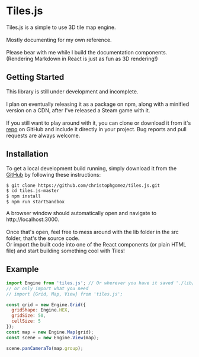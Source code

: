 # Tiles.js

<div class='description'>
Tiles.js is a simple to use 3D tile map engine.<br><br>
Mostly documenting for my own reference.<br><br>
Please bear with me while I build the documentation components.<br>(Rendering Markdown in React is just as fun as 3D rendering!)
</div>

## Getting Started

<div class='description'>
This library is still under development and incomplete.<br/><br/>
I plan on eventually releasing it as a package on npm, along with a minified version on a CDN, after I've released a Steam game with it.<br/><br>
If you still want to play around with it, you can clone or download it from it's <a href='https://github.com/christophgomez/tiles.js' target="_blank" rel="nofollow noopener noreferrer">repo</a> on GitHub and include it directly in your project. Bug reports and pull requests are always welcome. 
</div>

## Installation

<div class='description'>
To get a local development build running, simply download it from the <a href='https://github.com/christophgomez/tiles.js' target="_blank" rel="nofollow noopener noreferrer">GitHub</a> by following these instructions:
</div>

```bash
$ git clone https://github.com/christophgomez/tiles.js.git
$ cd tiles.js-master
$ npm install
$ npm run startSandbox
```

<div class='description'>
A browser window should automatically open and navigate to http://localhost:3000.<br><br>
Once that's open, feel free to mess around with the lib folder in the src folder, that's the source code.<br>
Or import the built code into one of the React components (or plain HTML file) and start building something cool with Tiles!
</div>

## Example

```javascript
import Engine from 'tiles.js'; // Or wherever you have it saved './lib/tiles.js'
// or only import what you need
// import {Grid, Map, View} from 'tiles.js';

const grid = new Engine.Grid({
  gridShape: Engine.HEX,
  gridSize: 50,
  cellSize: 5
});
const map = new Engine.Map(grid);
const scene = new Engine.View(map);

scene.panCameraTo(map.group);
```
